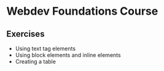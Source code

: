 # Webdev Foundations Course

## Exercises
- Using text tag elements
- Using block elements and inline elements
- Creating a table
